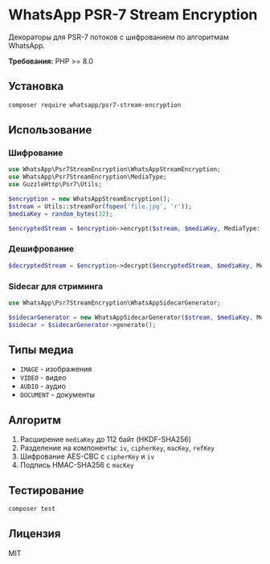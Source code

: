 # WhatsApp PSR-7 Stream Encryption

Декораторы для PSR-7 потоков с шифрованием по алгоритмам WhatsApp.

**Требования:** PHP >= 8.0

## Установка

```bash
composer require whatsapp/psr7-stream-encryption
```

## Использование

### Шифрование

```php
use WhatsApp\Psr7StreamEncryption\WhatsAppStreamEncryption;
use WhatsApp\Psr7StreamEncryption\MediaType;
use GuzzleHttp\Psr7\Utils;

$encryption = new WhatsAppStreamEncryption();
$stream = Utils::streamFor(fopen('file.jpg', 'r'));
$mediaKey = random_bytes(32);

$encryptedStream = $encryption->encrypt($stream, $mediaKey, MediaType::IMAGE());
```

### Дешифрование

```php
$decryptedStream = $encryption->decrypt($encryptedStream, $mediaKey, MediaType::IMAGE());
```

### Sidecar для стриминга

```php
use WhatsApp\Psr7StreamEncryption\WhatsAppSidecarGenerator;

$sidecarGenerator = new WhatsAppSidecarGenerator($stream, $mediaKey, MediaType::VIDEO());
$sidecar = $sidecarGenerator->generate();
```

## Типы медиа

- `IMAGE` - изображения
- `VIDEO` - видео  
- `AUDIO` - аудио
- `DOCUMENT` - документы

## Алгоритм

1. Расширение `mediaKey` до 112 байт (HKDF-SHA256)
2. Разделение на компоненты: `iv`, `cipherKey`, `macKey`, `refKey`
3. Шифрование AES-CBC с `cipherKey` и `iv`
4. Подпись HMAC-SHA256 с `macKey`

## Тестирование

```bash
composer test
```

## Лицензия

MIT
